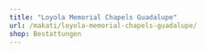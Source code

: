 ```yaml
---
title: "Loyola Memorial Chapels Guadalupe"
url: /makati/loyola-memorial-chapels-guadalupe/
shop: Bestattungen
---
```

